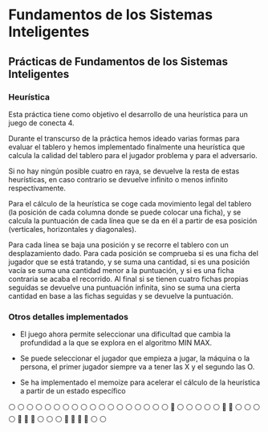 # Fundamentos de los Sistemas Inteligentes
## Prácticas de Fundamentos de los Sistemas Inteligentes
### Heurística

Esta práctica tiene como objetivo el desarrollo de una heurística para
un juego de conecta 4.

Durante el transcurso de la práctica hemos ideado varias formas para
evaluar el tablero y hemos implementado finalmente una heurística que
calcula la calidad del tablero para el jugador problema y para el adversario.

Si no hay ningún posible cuatro en raya, se devuelve la resta  de estas 
heurísticas, en caso contrario se devuelve infinito o menos infinito 
respectivamente.

Para el cálculo de la heurística se coge cada movimiento legal del tablero
(la posición de cada columna donde se puede colocar una ficha), y se 
calcula la puntuación de cada línea que se da en él a partir de esa posición
(verticales, horizontales y diagonales).

Para cada línea se baja una posición y se recorre el tablero con un 
desplazamiento dado. Para cada posición se comprueba si es una ficha 
del jugador que se está tratando, y se suma una cantidad, si es una posición
vacía se suma una cantidad menor a la puntuación, y si es una ficha contraria 
se acaba el recorrido. Al final si se tienen cuatro fichas propias seguidas
se devuelve una puntuación infinita, sino se suma una cierta cantidad en
base a las fichas seguidas y se devuelve la puntuación.

### Otros detalles implementados

- El juego ahora permite seleccionar una dificultad que cambia la profundidad
a la que se explora en el algoritmo MIN MAX.

- Se puede seleccionar el jugador que empieza a jugar, la máquina o la persona,
el primer jugador siempre va a tener las X y el segundo las O.

- Se ha implementado el memoize para acelerar el cálculo de la heurística
a partir de un estado específico


:white_circle: :white_circle: :white_circle: :white_circle: :white_circle: :white_circle: :white_circle:
:white_circle: :white_circle: :white_circle: :white_circle: :white_circle: :white_circle: :white_circle:
:white_circle: :white_circle: :white_circle: :white_circle: :red_circle: :white_circle: :white_circle:
:white_circle: :white_circle: :white_circle: :red_circle: :large_blue_circle: :white_circle: :white_circle:
:white_circle: :white_circle: :red_circle: :large_blue_circle: :large_blue_circle: :white_circle: :white_circle:
:white_circle: :red_circle: :large_blue_circle: :red_circle: :large_blue_circle: :white_circle: :white_circle: